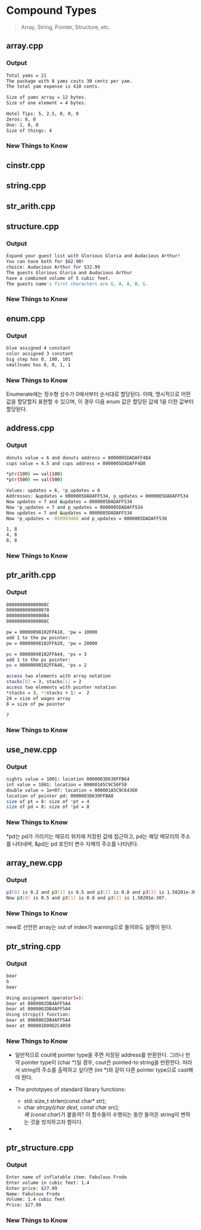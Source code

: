 # Compound Types
> Array, String, Pointer, Structure, etc.

## array.cpp
### Output
```bash
Total yams = 21
The package with 8 yams costs 30 cents per yam.
The total yam expense is 410 cents.

Size of yams array = 12 bytes.
Size of one element = 4 bytes.

Hotel Tips: 5, 2.5, 0, 0, 0
Zeros: 0, 0
One: 1, 0, 0
Size of things: 4
```
### New Things to Know


## cinstr.cpp
## string.cpp
## str_arith.cpp


## structure.cpp
### Output
```bash
Expand your guest list with Glorious Gloria and Audacious Arthur!
You can have both for $62.98!
choice: Audacious Arthur for $32.99
The guests Glorious Gloria and Audacious Arthur
have a combined volume of 5 cubic feet.
The guests name's first characters are G, A, A, B, G.
```
### New Things to Know


## enum.cpp
### Output
```bash
blue assigned 4 constant
color assigned 3 constant
big step has 0, 100, 101
smallnums has 0, 0, 1, 1
```
### New Things to Know
Enumerate에는 정수형 상수가 0에서부터 순서대로 할당된다.
이때, 명시적으로 어떤 값을 할당할지 표현할 수 있으며, 이 경우 다음 enum 값은 할당된 값에 1을 더한 값부터 할당된다.

## address.cpp
### Output
```bash
donuts value = 6 and donuts address = 0000005DADAFF4B4
cups value = 4.5 and cups address = 0000005DADAFF4D8

*ptr(100) == val(100)
*ptr(500) == val(500)

Values: updates = 6, *p_updates = 6
Addresses: &updates = 0000005DADAFF534, p_updates = 0000005DADAFF534
Now updates = 7 and &updates = 0000005DADAFF534
Now *p_updates = 7 and p_updates = 0000005DADAFF534
Now updates = 7 and &updates = 0000005DADAFF534
Now *p_updates = -858993460 and p_updates = 0000005DADAFF538

1, 8
4, 8
8, 8
```
### New Things to Know

## ptr_arith.cpp
### Output
```bash
000000000000008C
0000000000000078
00000000000000B4
000000000000008C

pw = 00000098102FFA18, *pw = 10000
add 1 to the pw pointer:
pw = 00000098102FFA20, *pw = 20000

ps = 00000098102FFA44, *ps = 3
add 1 to the ps pointer:
ps = 00000098102FFA46, *ps = 2

access two elements with array notation
stacks[0] = 3, stacks[1] = 2
access two elements with pointer notation
*stacks = 3, *(stacks + 1) =  2
24 = size of wages array
8 = size of pw pointer

7
```
### New Things to Know


## use_new.cpp
### Output
```bash
nights value = 1001: location 0000003D630FFB64
int value = 1001: location = 000001A5C9C56F50
double value = 1e+07: location = 000001A5C9C64360
location of pointer pd: 0000003D630FFBA8
size of pt = 8: size of *pt = 4
size of pd = 8: size of *pd = 8
```
### New Things to Know
*pd는 pd가 가리키는 메모리 위치에 저장된 값에 접근하고, pd는 해당 메모리의 주소를 나타내며, &pd는 pd 포인터 변수 자체의 주소를 나타낸다.


## array_new.cpp
### Output
```bash
p3[0] is 0.2 and p3[1] is 0.5 and p3[2] is 0.8 and p3[3] is 1.50201e-307.
Now p3[0] is 0.5 and p3[1] is 0.8 and p3[2] is 1.50201e-307.
```
### New Things to Know
new로 선언한 array는 out of index가 warning으로 들어와도 실행이 된다.

## ptr_string.cpp
### Output
```bash
bear
b
bear

Using assignment operator(=):
bear at 0000002DB4AFF5A4
bear at 0000002DB4AFF5A4
Using strcpy() function:
bear at 0000002DB4AFF5A4
bear at 000001D09D2C4050
```
### New Things to Know
* 일반적으로 cout에 pointer type을 주면 저장된 address를 반환한다. 그러나 만약 pointer type이 (char *)일 경우, cout은 pointed-to string을 반환한다. 따라서 string의 주소를 출력하고 싶다면 (int *)와 같이 다른 pointer type으로 cast해야 한다.

* The prototpyes of standard library functions:
    - std::size_t strlen(const char* str);
    - char *strcpy(char *dest, const char* src); <br>
왜 (const char*)가 붙을까? 이 함수들이 수행되는 동안 들어온 string이 변하는 것을 방지하고자 함이다.

* 


## ptr_structure.cpp
### Output
```bash
Enter name of inflatable item: Fabulous Frodo
Enter volume in cubic feet: 1.4
Enter price: $27.99
Name: Fabulous Frodo
Volume: 1.4 cubic feet
Price: $27.99
```
### New Things to Know